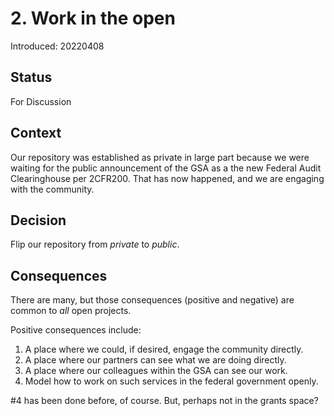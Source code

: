 # 2. Work in the open

Introduced: 20220408

## Status

For Discussion

## Context

Our repository was established as private in large part because we were waiting for the public announcement of the GSA as a the new Federal Audit Clearinghouse per 2CFR200. That has now happened, and we are engaging with the community.

## Decision

Flip our repository from *private* to *public*.

## Consequences

There are many, but those consequences (positive and negative) are common to *all* open projects.

Positive consequences include:

1. A place where we could, if desired, engage the community directly.
2. A place where our partners can see what we are doing directly.
3. A place where our colleagues within the GSA can see our work.
4. Model how to work on such services in the federal government openly.

#4 has been done before, of course. But, perhaps not in the grants space?

